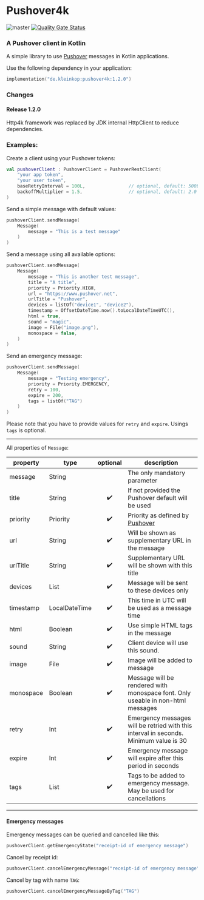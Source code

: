 # Pushover4k

![master](https://github.com/YoouDo/pushover4k/actions/workflows/master.yaml/badge.svg) [![Quality Gate Status](https://sonarcloud.io/api/project_badges/measure?project=YoouDo_pushover4k&metric=alert_status)](https://sonarcloud.io/summary/new_code?id=YoouDo_pushover4k)

### A Pushover client in Kotlin

A simple library to use [Pushover](https://www.pushover.net) messages in Kotlin applications.

Use the following dependency in your application:
```kotlin
implementation("de.kleinkop:pushover4k:1.2.0")
```

### Changes
#### Release 1.2.0
Http4k framework was replaced by JDK internal HttpClient to reduce dependencies.

### Examples:

Create a client using your Pushover tokens:

```kotlin
val pushoverClient : PushoverClient = PushoverRestClient(
    "your app token",
    "your user token",
    baseRetryInterval = 100L,                // optional, default: 500L
    backoffMultiplier = 1.5,                 // optional, default: 2.0
)
```

Send a simple message with default values:

```kotlin
pushoverClient.sendMessage(
    Message(
        message = "This is a test message"
    )
)
```

Send a message using all available options: 

```kotlin
pushoverClient.sendMessage(
    Message(
        message = "This is another test message",
        title = "A title",
        priority = Priority.HIGH,
        url = "https://www.pushover.net",
        urlTitle = "Pushover",
        devices = listOf("device1", "device2"),
        timestamp = OffsetDateTime.now().toLocalDateTimeUTC(),
        html = true,
        sound = "magic",
        image = File("image.png"),
        monospace = false,
    )
)
```

Send an emergency message:
```kotlin
pushoverClient.sendMessage(
    Message(
        message = "Testing emergency",
        priority = Priority.EMERGENCY,
        retry = 100,
        expire = 200,
        tags = listOf("TAG")
    )
)
```
Please note that you have to provide values for `retry` and `expire`. Usings `tags` is optional.

---

All properties of `Message`:

| property  | type          |      optional      | description                                                                           |
|-----------|---------------|:------------------:|---------------------------------------------------------------------------------------|
| message   | String        |                    | The only mandatory parameter                                                          |
| title     | String        | :heavy_check_mark: | If not provided the Pushover default will be used                                     |
| priority  | Priority      | :heavy_check_mark: | Priority as defined by [Pushover](https://pushover.net/api#priority)                  |
| url       | String        | :heavy_check_mark: | Will be shown as supplementary URL in the message                                     |
| urlTitle  | String        | :heavy_check_mark: | Supplementary URL will be shown with this title                                       |
| devices   | List<String>  | :heavy_check_mark: | Message will be sent to these devices only                                            |
| timestamp | LocalDateTime | :heavy_check_mark: | This time in UTC will be used as a message time                                       |
| html      | Boolean       | :heavy_check_mark: | Use simple HTML tags in the message                                                   |
| sound     | String        | :heavy_check_mark: | Client device will use this sound.                                                    |
| image     | File          | :heavy_check_mark: | Image will be added to message                                                        |
| monospace | Boolean       | :heavy_check_mark: | Message will be rendered with monospace font. Only useable in non-html messages       |
| retry     | Int           | :heavy_check_mark: | Emergency messages will be retried with this interval in seconds. Minimum value is 30 |
| expire    | Int           | :heavy_check_mark: | Emergency message will expire after this period in seconds                            |
| tags      | List<String>  | :heavy_check_mark: | Tags to be added to emergency message. May be used for cancellations                  |

---
#### Emergency messages

Emergency messages can be queried and cancelled like this:
 ```kotlin
 pushoverClient.getEmergencyState("receipt-id of emergency message")
 ```

Cancel by receipt id:
```kotlin
pushoverClient.cancelEmergencyMessage("receipt-id of emergency message")
```

Cancel by tag with name `TAG`:
```kotlin
pushoverClient.cancelEmergencyMessageByTag("TAG")
```

